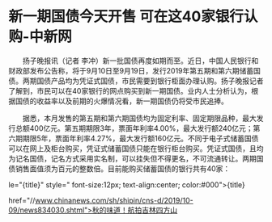 # 新一期国债今天开售 可在这40家银行认购-中新网

　　扬子晚报讯（记者 李冲）新一批国债再度如期而至。近日，中国人民银行和财政部发布公告称，将于9月10日至9月19日，发行2019年第五期和第六期储蓄国债。两期国债产品均为凭证式国债，市民需要到银行柜面办理认购。扬子晚报记者了解到，市民可以在40家银行的网点购买到新一期国债。业内人士分析认为，根据国债的收益率以及前期的火爆情况看，新一期国债仍将受市民追捧。

　　据悉，本月发售的第五期和第六期国债均为固定利率、固定期限品种，最大发行总额400亿元。第五期期限3年，票面年利率4.00%，最大发行额240亿元；第六期期限5年，票面年利率4.27%，最大发行额160亿元。不同于电子式储蓄国债可以在网上及柜台购买，凭证式储蓄国债只能在银行柜台购买。凭证式国债，且均为记名国债，记名方式采用实名制，可以挂失但不得更名，不可流通转让。两期国债销售面值须为百元的整数倍。目前能购买储蓄国债的银行共有40家：

le="{title}" style=" font-size:12px; text-align:center; color:#000">{title}

href="//www.chinanews.com/sh/shipin/cns-d/2019/10-09/news834030.shtml">秋的味道！航拍吉林四方山
